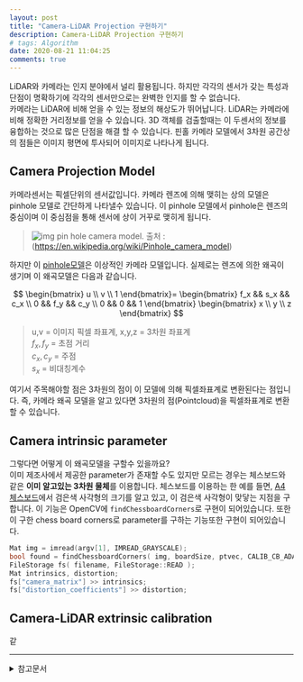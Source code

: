 ```yaml
---
layout: post
title: "Camera-LiDAR Projection 구현하기"
description: Camera-LiDAR Projection 구현하기
# tags: Algorithm
date: 2020-08-21 11:04:25
comments: true
---
```


LiDAR와 카메라는 인지 분야에서 널리 활용됩니다. 하지만 각각의 센서가 갖는 특성과 단점이 명확하기에 각각의 센서만으로는 완벽한 인지를 할 수 없습니다.  
카메라는 LiDAR에 비해 얻을 수 있는 정보의 해상도가 뛰어납니다.
LiDAR는 카메라에 비해 정확한 거리정보를 얻을 수 있습니다.
3D 객체를 검출할때는 이 두센서의 정보를 융합하는 것으로 많은 단점을 해결 할 수 있습니다.
핀홀 카메라 모델에서 3차원 공간상의 점들은 이미지 평면에 투사되어 이미지로 나타나게 됩니다.

## Camera Projection Model

카메라센서는 픽셀단위의 센서값입니다. 카메라 렌즈에 의해 맺히는 상의 모델은 pinhole 모델로 간단하게 나타낼수 있습니다.
이 pinhole 모델에서 pinhole은 렌즈의 중심이며 이 중심점을 통해 센서에 상이 거꾸로 맺히게 됩니다.

>![img](https://upload.wikimedia.org/wikipedia/commons/thumb/3/3b/Pinhole-camera.svg/1280px-Pinhole-camera.svg.png)
>pin hole camera model. 출처 : (https://en.wikipedia.org/wiki/Pinhole_camera_model)

하지만 이 [pinhole모델](https://en.wikipedia.org/wiki/Pinhole_camera_model)은 이상적인 카메라 모델입니다. 실제로는 렌즈에 의한 왜곡이 생기며 이 왜곡모델은 다음과 같습니다.

$$
\begin{bmatrix} u \\ v \\ 1 \end{bmatrix}= \begin{bmatrix} f_x && s_x && c_x \\ 0 && f_y && c_y \\ 0 && 0 && 1 \end{bmatrix}  \begin{bmatrix} x \\ y \\ z  \end{bmatrix}
$$
> u,v = 이미지 픽셀 좌표계, x,y,z = 3차원 좌표계  
> $f_x, f_y$ = 초점 거리  
> $c_x, c_y$ = 주점  
> $s_x$ = 비대칭계수

여기서 주목해야할 점은 3차원의 점이 이 모델에 의해 픽셀좌표계로 변환된다는 점입니다. 즉, 카메라 왜곡 모델을 알고 있다면 3차원의 점(Pointcloud)을 픽셀좌표계로 변환할 수 있습니다.

## Camera intrinsic parameter

그렇다면 어떻게 이 왜곡모델을 구할수 있을까요?  
이미 제조사에서 제공한 parameter가 존재할 수도 있지만 모르는 경우는 
체스보드와 같은 **이미 알고있는 3차원 물체**를 이용합니다. 
체스보드를 이용하는 한 예를 들면, [A4 체스보드](https://github.com/artoolkit/ARToolKit5/blob/master/doc/patterns/Calibration%20chessboard%20(A4).pdf)에서 검은색 사각형의 크기를 알고 있고, 이 검은색 사각형이 맞닿는 지점을 구합니다. 이 기능은 OpenCV에 `findChessboardCorners`로 구현이 되어있습니다. 또한 이 구한 chess board corners로 parameter를 구하는 기능또한 구현이 되어있습니다.

```cpp
Mat img = imread(argv[1], IMREAD_GRAYSCALE);
bool found = findChessboardCorners( img, boardSize, ptvec, CALIB_CB_ADAPTIVE_THRESH );
FileStorage fs( filename, FileStorage::READ );
Mat intrinsics, distortion;
fs["camera_matrix"] >> intrinsics;
fs["distortion_coefficients"] >> distortion;
```

<!-- pinhole model -->
<!-- 3d lidar point to camera pixel -->

## Camera-LiDAR extrinsic calibration

 같

---

<details>
<summary>참고문서</summary>
<div markdown="1">

- [Camera-Lidar Projection: Navigating between 2D and 3D](https://medium.com/swlh/camera-lidar-projection-navigating-between-2d-and-3d-911c78167a94)
- [카메라 캘리브레이션 - 다크프로그래머](https://darkpgmr.tistory.com/32)
- [How project Velodyne point clouds on image? (KITTI Dataset)](https://stackoverflow.com/questions/39104666/how-project-velodyne-point-clouds-on-image-kitti-dataset)
- [opencv camera calibration tutorial](https://docs.opencv.org/master/d4/d94/tutorial_camera_calibration.html)
- [opencv findChessboardCorners](https://docs.opencv.org/master/d9/d0c/group__calib3d.html#ga93efa9b0aa890de240ca32b11253dd4a)

</div>
</details>
<script id="dsq-count-scr" src="//msc9533.disqus.com/count.js" async></script>

